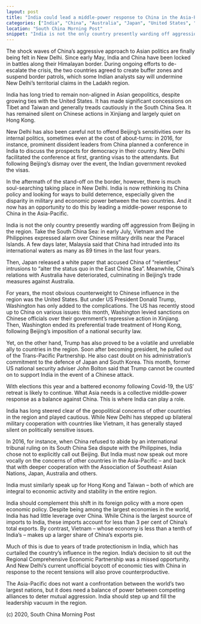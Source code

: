 ```yaml
---
layout: post
title: "India could lead a middle-power response to China in the Asia-Pacific"
categories: ["India", "China", "Australia", "Japan", "United States", "South China Sea"]
location: "South China Morning Post"
snippet: "India is not the only country presently warding off aggression from Beijing in the region. Take the South China Sea: in early July, Vietnam and the Philippines expressed alarm over Chinese military drills near the Paracel Islands. For years, the most obvious counterweight to Chinese influence in the region was the United States. But under US President Donald Trump, Washington has only added to the complications as a volatile and unreliable ally. What Asia needs is a collective middle-power response as a balance against China. This is where India can play a role. (Published in South China Morning Post)"
---
```


The shock waves of China’s aggressive approach to Asian politics are finally being felt in New Delhi. Since early May, India and China have been locked in battles along their Himalayan border. During ongoing efforts to de-escalate the crisis, the two countries agreed to create buffer zones and suspend border patrols, which some Indian analysts say will undermine New Delhi’s territorial claims in the Ladakh region.

India has long tried to remain non-aligned in Asian geopolitics, despite growing ties with the United States. It has made significant concessions on Tibet and Taiwan and generally treads cautiously in the South China Sea. It has remained silent on Chinese actions in Xinjiang and largely quiet on Hong Kong.

New Delhi has also been careful not to offend Beijing’s sensitivities over its internal politics, sometimes even at the cost of about-turns: in 2016, for instance, prominent dissident leaders from China planned a conference in India to discuss the prospects for democracy in their country. New Delhi facilitated the conference at first, granting visas to the attendants. But following Beijing’s dismay over the event, the Indian government revoked the visas.

In the aftermath of the stand-off on the border, however, there is much soul-searching taking place in New Delhi. India is now rethinking its China policy and looking for ways to build deterrence, especially given the disparity in military and economic power between the two countries. And it now has an opportunity to do this by leading a middle-power response to China in the Asia-Pacific.

India is not the only country presently warding off aggression from Beijing in the region. Take the South China Sea: in early July, Vietnam and the Philippines expressed alarm over Chinese military drills near the Paracel Islands. A few days later, Malaysia said that China had intruded into its international waters as many as 89 times in the last four years.

Then, Japan released a white paper that accused China of “relentless” intrusions to “alter the status quo in the East China Sea”. Meanwhile, China’s relations with Australia have deteriorated, culminating in Beijing’s trade measures against Australia.

For years, the most obvious counterweight to Chinese influence in the region was the United States. But under US President Donald Trump, Washington has only added to the complications. The US has recently stood up to China on various issues: this month, Washington levied sanctions on Chinese officials over their government’s repressive action in Xinjiang. Then, Washington ended its preferential trade treatment of Hong Kong, following Beijing’s imposition of a national security law.

Yet, on the other hand, Trump has also proved to be a volatile and unreliable ally to countries in the region. Soon after becoming president, he pulled out of the Trans-Pacific Partnership. He also cast doubt on his administration’s commitment to the defence of Japan and South Korea. This month, former US national security adviser John Bolton said that Trump cannot be counted on to support India in the event of a Chinese attack.

With elections this year and a battered economy following Covid-19, the US’ retreat is likely to continue. What Asia needs is a collective middle-power response as a balance against China. This is where India can play a role.

India has long steered clear of the geopolitical concerns of other countries in the region and played cautious. While New Delhi has stepped up bilateral military cooperation with countries like Vietnam, it has generally stayed silent on politically sensitive issues.

In 2016, for instance, when China refused to abide by an international tribunal ruling on its South China Sea dispute with the Philippines, India chose not to explicitly call out Beijing. But India must now speak out more vocally on the concerns of other countries in the Asia-Pacific – and back that with deeper cooperation with the Association of Southeast Asian Nations, Japan, Australia and others.

India must similarly speak up for Hong Kong and Taiwan – both of which are integral to economic activity and stability in the entire region.

India should complement this shift in its foreign policy with a more open economic policy. Despite being among the largest economies in the world, India has had little leverage over China. While China is the largest source of imports to India, these imports account for less than 3 per cent of China’s total exports. By contrast, Vietnam – whose economy is less than a tenth of India’s – makes up a larger share of China’s exports pie.

Much of this is due to years of trade protectionism in India, which has curtailed the country’s influence in the region. India’s decision to sit out the Regional Comprehensive Economic Partnership was a missed opportunity. And New Delhi’s current unofficial boycott of economic ties with China in response to the recent tensions will also prove counterproductive.

The Asia-Pacific does not want a confrontation between the world’s two largest nations, but it does need a balance of power between competing alliances to deter mutual aggression. India should step up and fill the leadership vacuum in the region.

(c) 2020, South China Morning Post
